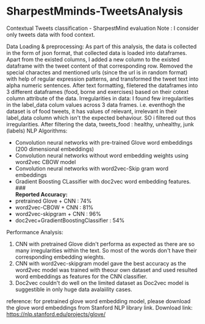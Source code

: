 # SharpestMminds-TweetsAnalysis
Contextual Tweets classification - SharpestMind evaluation
Note : I consider only tweets data with food context.

Data Loading & preprocessing:
As part of this analysis, the data is collected in the form of json format, that collected data is loaded into dataframes. Apart from the existed columns, I added a new column to the existed dataframe with the tweet content of that corresponding row. Removed the special charactes and mentioned urls (since the url is in random format) with help of regular expression patterns, and transformed the tweet text into alpha numeric sentences. After text formatting, filetered the dataframes into 3 different dataframes (food, borne and exercises) based on their cotext column attribute of the data.
Irregularities in data: I found few irregularities in the label_data colum values across 3 data frames. i.e. eventhogh the dataset is of food tweets, it has values of relevant, irrelevant in their label_data column which isn't the expected behaviour. SO i filtered out thos irregularities. After filtering the data,
            tweets_food : healthy, unhealthy, junk (labels)
 NLP Algorithms:
  * Convolution neural networks with pre-trained Glove word embeddings (200 dimensional embeddings)
  * Convolution neural networks without word embedding weights using word2vec CBOW model
  * Convolution neural networks with word2vec-Skip gram word embeddings
  * Gradient Boosting CLassifier with doc2vec word embedding features.
###<br><b>Reported Accuracy:</b>
  * pretrained Glove + CNN : 74%
  * word2vec-CBOW + CNN : 81%
  * word2vec-skipgram + CNN : 96%
  * doc2vec+GradientBoostingClassifier : 54%
 
 Performance Analysis:
  1. CNN with pretrained Glove didn't performa as expected as there are so many irregularities within the text. So most of the words don't have their corresponding embedding wieghts.
  2. CNN with word2vec-skipgram model gave the best accuracy as the word2vec model was trained with theour own dataset and used resulted word embeddings as features for the CNN classifier.
  3. Doc2vec couldn't do well on the limited dataset as Doc2vec model is suggestible in only huge data avalaiility cases.
 
 reference: for pretrained glove word embedding model, please download the glove word embeddings from Stanford NLP library link.
 Download link: https://nlp.stanford.edu/projects/glove/

